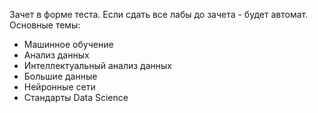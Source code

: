 Зачет в форме теста. Если сдать все лабы до зачета - будет автомат.  
Основные темы:
- Машинное обучение
- Анализ данных
- Интеллектуальный анализ данных
- Большие данные
- Нейронные сети
- Стандарты Data Science